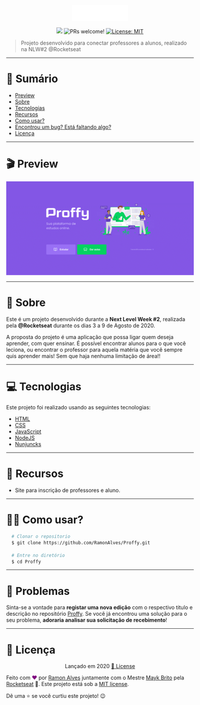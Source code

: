 <p align="center">
   <!-- <img src="https://github.com/RamonAlves1357/Proffy_Discovery/blob/master/.github/logo.svg" alt="Logo Proffy" width="150"/> -->
   <img src=".github/logo.svg" alt="Logo Proffy" width="150"/>
</p>
<!-- <h1 align="center">Proffy</h1> -->
<p align="center">
  <img src="https://img.shields.io/badge/version-1.0.0-blue.svg?cacheSeconds=2592000" />

  <img src="https://img.shields.io/static/v1?label=PRs&message=welcome&color=7159c1&labelColor=000000" alt="PRs welcome!"/>
  
  
  <a href="https://github.com/RamonAlves1357/Proffy_Discovery/blob/master/LICENSE">
    <img alt="License: MIT" src="https://img.shields.io/badge/License-MIT-yellow.svg" target="_blank"/>
  </a>
</p>

> Projeto desenvolvido para conectar professores a alunos, realizado na NLW#2 @Rocketseat

---
# 📌 Sumário
* [Preview](#Preview)
* [Sobre](#Sobre)
* [Tecnologias](#Tecnologias)
* [Recursos](#Recursos)
* [Como usar?](#Como_usar)
* [Encontrou um bug? Está faltando algo?](#bug_issues)
* [Licença](#Licença)

---
<a id="Preview"></a>
# 🎬 Preview
<img alt="Imagem preview" src=".github/preview.png">

---
<a id="Sobre"></a>
# 📖 Sobre
Este é um projeto desenvolvido durante a <b>Next Level Week #2</b>, realizada pela <b>@Rocketseat</b> durante os dias 3 a 9 de Agosto de 2020.

<p>
 A proposta do projeto é uma aplicação que possa ligar quem deseja aprender, com quer ensinar. É possível encontrar alunos para o que você leciona, ou encontrar o professor para aquela matéria que você sempre quis aprender mais! Sem que haja nenhuma limitação de área!!
</p>

---
<a id="Tecnologias"></a>
# 💻 Tecnologias
Este projeto foi realizado usando as seguintes tecnologias:


* [HTML](https://www.w3schools.com/html/)
* [CSS](https://www.w3schools.com/CSS/)
* [JavaScript](https://www.javascript.com/)
* [NodeJS](https://nodejs.org/pt-br/)
* [Nunjuncks](https://mozilla.github.io/nunjucks/)

---
<a id="Recursos"></a>
# 🚀 Recursos
* Site para inscrição de professores e aluno.
<!-- * App para conectar professores e alunos. -->

---
<a id="Como_usar"></a>
# 👷‍♂️ Como usar?

``` sh
  # Clonar o repositorio
  $ git clone https://github.com/RamonAlves/Proffy.git

  # Entre no diretório
  $ cd Proffy
```

---
<a id="bug_issues"></a>
# 🔧 Problemas
Sinta-se a vontade para **registar uma nova edição** com o respectivo titulo e descrição no repositório [Proffy](https://github.com/RamonAlves1357/Proffy_Discovery/issues). Se você já encontrou uma solução para o seu problema, **adoraria analisar sua solicitação de recebimento**!

---
<a id="Licença"></a>
# 📕 Licença
<!-- Lançado em 2020 [📕 License](https://github.com/RamonAlves1357/Proffy_Discovery/blob/master/LICENSE) -->

<p align="center">
  Lançado em 2020 <a href="https://github.com/RamonAlves1357/Proffy_Discovery/blob/master/LICENSE">📕 License</a>
</p>

Feito com <strong style="color:purple">❤</strong>  por [Ramon Alves](https://github.com/RamonAlves1357) juntamente com o Mestre [Mayk Brito](https://github.com/MaykBrito) pela [Rocketseat](https://rocketseat.com.br/) 🚀.
Este projeto está sob a [MIT license](https://github.com/RamonAlves1357/Proffy_Discovery/blob/master/LICENSE).


Dê uma ⭐️ se você curtiu este projeto! 😉